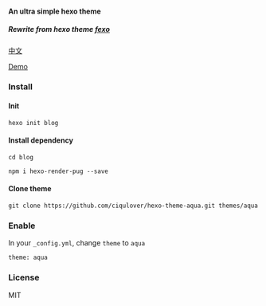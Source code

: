 #### An ultra simple hexo theme
##### Rewrite from hexo theme [fexo](https://github.com/forsigner/fexo)

[中文](https://ycwalker.com/2017/01/23/about-aqua/)

[Demo](https://ycwalker.com/)

### Install


#### Init

`hexo init blog`

#### Install dependency

`cd blog`

`npm i hexo-render-pug --save`

#### Clone theme

`git clone https://github.com/ciqulover/hexo-theme-aqua.git themes/aqua`


### Enable
In your `_config.yml`, change `theme` to `aqua`

```
theme: aqua
```
### License
MIT
